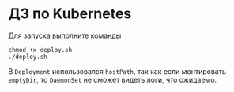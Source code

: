 # ДЗ по Kubernetes

Для запуска выполните команды

```
chmod +x deploy.sh
./deploy.sh
```

В `Deployment` использовался `hostPath`, так как если монтировать `emptyDir`, то `DaemonSet` не сможет видеть логи, что ожидаемо.
